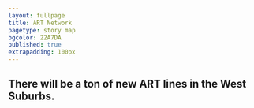 ```yaml
---
layout: fullpage
title: ART Network
pagetype: story map
bgcolor: 22A7DA
published: true
extrapadding: 100px
---
```


<div class="mapstage"></div>

## There will be a ton of new ART lines in the West Suburbs. 
